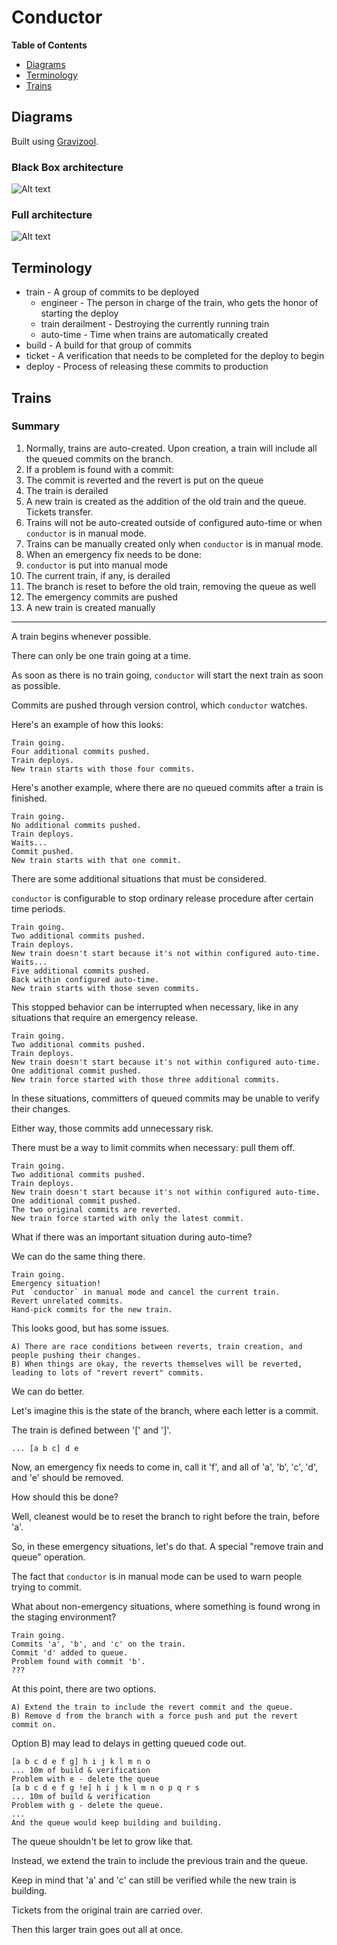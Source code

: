 # Conductor

**Table of Contents**

- [Diagrams](#diagrams)
- [Terminology](#terminology)
- [Trains](#trains)

## Diagrams

Built using [Gravizool](https://github.com/swaggy/gravizool).

### Black Box architecture
![Alt text](https://g.gravizo.com/svg?%0A%20%20%20%20digraph%20G%20{%0A%20%20%20%20%20%20%20%20node[shape="rectangle"]%3B%0A%20%20%20%20%20%20%20%20db%20[label="Postgres%20DB"]%3B%0A%20%20%20%20%20%20%20%20choochoo%20[label="ChooChoo%20Service"]%3B%0A%20%20%20%20%20%20%20%20slack%20[label="Slack"]%3B%0A%20%20%20%20%20%20%20%20jira%20[label="JIRA"]%3B%0A%20%20%20%20%20%20%20%20jenkins%20[label="Jenkins"]%3B%0A%20%20%20%20%20%20%20%20ghe%20[label="Github"]%3B%0A%20%20%20%20%20%20%20%20git_hook%20[label="Git%20Hook"]%3B%0A%20%20%20%20%20%20%20%20web_app%20[label="Web%20App"]%3B%0A%20%20%20%20%20%20%20%20slack_bot%20[label="Slack%20Bot"]%3B%0A%20%20%20%20%20%20%20%20choochoo%20->%20db%3B%0A%20%20%20%20%20%20%20%20choochoo%20->%20slack%3B%0A%20%20%20%20%20%20%20%20choochoo%20->%20jira%3B%0A%20%20%20%20%20%20%20%20choochoo%20->%20jenkins%3B%0A%20%20%20%20%20%20%20%20choochoo%20->%20ghe%3B%0A%20%20%20%20%20%20%20%20ghe%20->%20git_hook%3B%0A%20%20%20%20%20%20%20%20git_hook%20->%20choochoo%3B%0A%20%20%20%20%20%20%20%20web_app%20->%20choochoo%3B%0A%20%20%20%20%20%20%20%20slack_bot%20->%20choochoo%3B%0A%20%20%20%20%20%20%20%20dev%20[label="Some%20Dev%20Box"]%3B%0A%20%20%20%20%20%20%20%20dev%20->%20ghe%3B%0A%20%20%20%20%20%20%20%20dev%20->%20web_app%3B%0A%20%20%20%20%20%20%20%20dev%20->%20slack_bot%3B%0A%20%20%20%20}%0A)

### Full architecture
![Alt text](https://g.gravizo.com/svg?%0A%20%20%20%20digraph%20G%20{%0A%20%20%20%20%20%20%20%20node[shape="rectangle"]%3B%0A%20%20%20%20%20%20%20%20db%20[label="Postgres%20DB"]%3B%0A%20%20%20%20%20%20%20%20slack%20[label="Slack"]%3B%0A%20%20%20%20%20%20%20%20jira%20[label="JIRA"]%3B%0A%20%20%20%20%20%20%20%20jenkins%20[label="Jenkins"]%3B%0A%20%20%20%20%20%20%20%20ghe%20[label="Github"]%3B%0A%20%20%20%20%20%20%20%20git_hook%20[label="Git%20Hook"]%3B%0A%20%20%20%20%20%20%20%20web_app%20[label="Web%20App"]%3B%0A%20%20%20%20%20%20%20%20slack_bot%20[label="Slack%20Bot"]%3B%0A%20%20%20%20%20%20%20%20ghe%20->%20git_hook%3B%0A%20%20%20%20%20%20%20%20dev%20[label="Some%20Dev%20Box"]%3B%0A%20%20%20%20%20%20%20%20dev%20->%20ghe%3B%0A%20%20%20%20%20%20%20%20dev%20->%20web_app%3B%0A%20%20%20%20%20%20%20%20dev%20->%20slack_bot%3B%0A%20%20%20%20%20%20%20%20api%20[label="API"]%3B%0A%20%20%20%20%20%20%20%20data%20[label="Data"]%3B%0A%20%20%20%20%20%20%20%20build%20[label="Build"]%3B%0A%20%20%20%20%20%20%20%20code%20[label="Code"]%3B%0A%20%20%20%20%20%20%20%20deploy%20[label="Deploy"]%3B%0A%20%20%20%20%20%20%20%20messaging%20[label="Messaging"]%3B%0A%20%20%20%20%20%20%20%20verification%20[label="Verification"]%3B%0A%20%20%20%20%20%20%20%20data%20->%20db%3B%0A%20%20%20%20%20%20%20%20build%20->%20jenkins%3B%0A%20%20%20%20%20%20%20%20code%20->%20ghe%3B%0A%20%20%20%20%20%20%20%20deploy%20->%20jenkins%3B%0A%20%20%20%20%20%20%20%20messaging%20->%20slack%3B%0A%20%20%20%20%20%20%20%20verification%20->%20jira%3B%0A%20%20%20%20%20%20%20%20git_hook%20->%20api%3B%0A%20%20%20%20%20%20%20%20web_app%20->%20api%3B%0A%20%20%20%20%20%20%20%20slack_bot%20->%20api%3B%0A%20%20%20%20%20%20%20%20api%20->%20data%3B%0A%20%20%20%20%20%20%20%20api%20->%20build%3B%0A%20%20%20%20%20%20%20%20api%20->%20code%3B%0A%20%20%20%20%20%20%20%20api%20->%20deploy%3B%0A%20%20%20%20%20%20%20%20api%20->%20messaging%3B%0A%20%20%20%20%20%20%20%20api%20->%20verification%3B%0A%20%20%20%20}%0A)

## Terminology

* train  - A group of commits to be deployed
    * engineer - The person in charge of the train, who gets the honor of starting the deploy
    * train derailment - Destroying the currently running train
    * auto-time - Time when trains are automatically created
* build  - A build for that group of commits
* ticket - A verification that needs to be completed for the deploy to begin
* deploy - Process of releasing these commits to production

## Trains

### Summary

1. Normally, trains are auto-created. Upon creation, a train will include all the queued commits on the branch.
2. If a problem is found with a commit:
  1. The commit is reverted and the revert is put on the queue
  2. The train is derailed
  3. A new train is created as the addition of the old train and the queue. Tickets transfer.
3. Trains will not be auto-created outside of configured auto-time or when `conductor` is in manual mode.
4. Trains can be manually created only when `conductor` is in manual mode.
5. When an emergency fix needs to be done:
  1. `conductor` is put into manual mode
  2. The current train, if any, is derailed
  3. The branch is reset to before the old train, removing the queue as well
  4. The emergency commits are pushed
  5. A new train is created manually

---

A train begins whenever possible.

There can only be one train going at a time.

As soon as there is no train going, `conductor` will start the next train as soon as possible.

Commits are pushed through version control, which `conductor` watches.

Here's an example of how this looks:

    Train going.
    Four additional commits pushed.
    Train deploys.
    New train starts with those four commits.

Here's another example, where there are no queued commits after a train is finished.

    Train going.
    No additional commits pushed.
    Train deploys.
    Waits...
    Commit pushed.
    New train starts with that one commit.

There are some additional situations that must be considered.

`conductor` is configurable to stop ordinary release procedure after certain time periods.

    Train going.
    Two additional commits pushed.
    Train deploys.
    New train doesn't start because it's not within configured auto-time.
    Waits...
    Five additional commits pushed.
    Back within configured auto-time.
    New train starts with those seven commits.

This stopped behavior can be interrupted when necessary, like in any situations that require an emergency release.

    Train going.
    Two additional commits pushed.
    Train deploys.
    New train doesn't start because it's not within configured auto-time.
    One additional commit pushed.
    New train force started with those three additional commits.

In these situations, committers of queued commits may be unable to verify their changes.

Either way, those commits add unnecessary risk.

There must be a way to limit commits when necessary: pull them off.

    Train going.
    Two additional commits pushed.
    Train deploys.
    New train doesn't start because it's not within configured auto-time.
    One additional commit pushed.
    The two original commits are reverted.
    New train force started with only the latest commit.

What if there was an important situation during auto-time?

We can do the same thing there.

    Train going.
    Emergency situation!
    Put `conductor` in manual mode and cancel the current train.
    Revert unrelated commits.
    Hand-pick commits for the new train.

This looks good, but has some issues.

    A) There are race conditions between reverts, train creation, and people pushing their changes.
    B) When things are okay, the reverts themselves will be reverted, leading to lots of "revert revert" commits.

We can do better.

Let's imagine this is the state of the branch, where each letter is a commit.

The train is defined between '[' and ']'.

    ... [a b c] d e

Now, an emergency fix needs to come in, call it 'f', and all of 'a', 'b', 'c', 'd', and 'e' should be removed.

How should this be done?

Well, cleanest would be to reset the branch to right before the train, before 'a'.

So, in these emergency situations, let's do that. A special "remove train and queue" operation.

The fact that `conductor` is in manual mode can be used to warn people trying to commit.

What about non-emergency situations, where something is found wrong in the staging environment?

    Train going.
    Commits 'a', 'b', and 'c' on the train.
    Commit 'd' added to queue.
    Problem found with commit 'b'.
    ???

At this point, there are two options.

    A) Extend the train to include the revert commit and the queue.
    B) Remove d from the branch with a force push and put the revert commit on.

Option B) may lead to delays in getting queued code out.

    [a b c d e f g] h i j k l m n o
    ... 10m of build & verification
    Problem with e - delete the queue
    [a b c d e f g !e] h i j k l m n o p q r s
    ... 10m of build & verification
    Problem with g - delete the queue.
    ...
    And the queue would keep building and building.

The queue shouldn't be let to grow like that.

Instead, we extend the train to include the previous train and the queue.

Keep in mind that 'a' and 'c' can still be verified while the new train is building.

Tickets from the original train are carried over.

Then this larger train goes out all at once.
